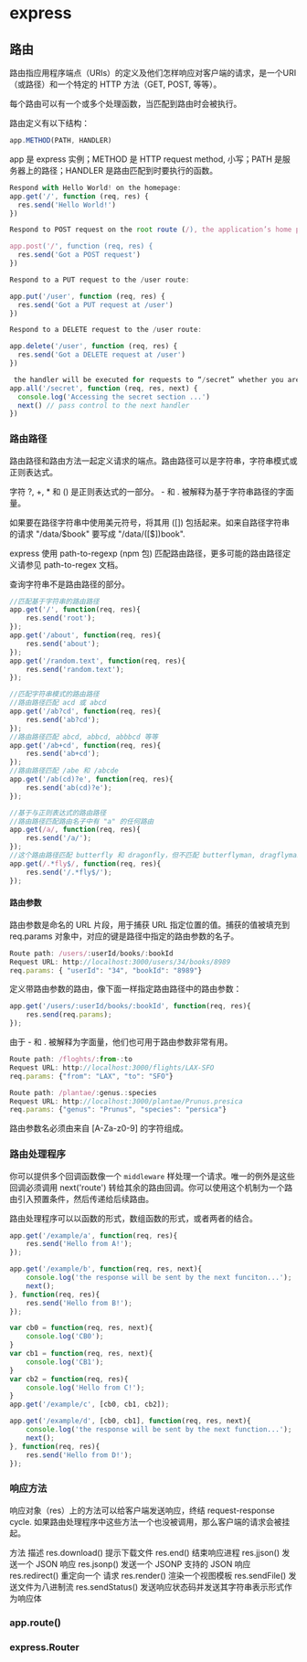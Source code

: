 # express

## 路由

路由指应用程序端点（URIs）的定义及他们怎样响应对客户端的请求，是一个URI（或路径）和一个特定的 HTTP 方法（GET, POST, 等等）。

每个路由可以有一个或多个处理函数，当匹配到路由时会被执行。

路由定义有以下结构：

```js
app.METHOD(PATH, HANDLER)
```

app 是 express 实例；METHOD 是 HTTP request method, 小写；PATH 是服务器上的路径；HANDLER 是路由匹配到时要执行的函数。

```js
Respond with Hello World! on the homepage:
app.get('/', function (req, res) {
  res.send('Hello World!')
})

Respond to POST request on the root route (/), the application’s home page:

app.post('/', function (req, res) {
  res.send('Got a POST request')
})

Respond to a PUT request to the /user route:

app.put('/user', function (req, res) {
  res.send('Got a PUT request at /user')
})

Respond to a DELETE request to the /user route:

app.delete('/user', function (req, res) {
  res.send('Got a DELETE request at /user')
})

 the handler will be executed for requests to “/secret” whether you are using GET, POST, PUT, DELETE, or any other HTTP request method that is supported in the http module.
app.all('/secret', function (req, res, next) {
  console.log('Accessing the secret section ...')
  next() // pass control to the next handler
})
```

### 路由路径

路由路径和路由方法一起定义请求的端点。路由路径可以是字符串，字符串模式或正则表达式。

字符 ?, +, * 和 () 是正则表达式的一部分。 - 和 . 被解释为基于字符串路径的字面量。

如果要在路径字符串中使用美元符号，将其用 ([]) 包括起来。如来自路径字符串的请求 "/data/$book" 要写成 "/data/([\$])book".

express 使用 path-to-regexp (npm 包) 匹配路由路径，更多可能的路由路径定义请参见 path-to-regex 文档。

查询字符串不是路由路径的部分。

```js
//匹配基于字符串的路由路径
app.get('/', function(req, res){
    res.send('root');
});
app.get('/about', function(req, res){
    res.send('about');
});
app.get('/random.text', function(req, res){
    res.send('random.text');
});

//匹配字符串模式的路由路径
//路由路径匹配 acd 或 abcd
app.get('/ab?cd', function(req, res){
    res.send('ab?cd');
});
//路由路径匹配 abcd, abbcd, abbbcd 等等
app.get('/ab+cd', function(req, res){
    res.send('ab+cd');
});
//路由路径匹配 /abe 和 /abcde
app.get('/ab(cd)?e', function(req, res){
    res.send('ab(cd)?e');
});

//基于与正则表达式的路由路径
//路由路径匹配路由名子中有 "a" 的任何路由
app.get(/a/, function(req, res){
    res.send('/a/');
});
//这个路由路径匹配 butterfly 和 dragonfly，但不匹配 butterflyman, dragflyman 等等。
app.get(/.*fly$/, function(req, res){
    res.send('/.*fly$/');
});
```
#### 路由参数

路由参数是命名的 URL 片段，用于捕获 URL 指定位置的值。捕获的值被填充到 req.params 对象中，对应的键是路径中指定的路由参数的名子。

```js
Route path: /users/:userId/books/:bookId
Request URL: http://localhost:3000/users/34/books/8989
req.params: { "userId": "34", "bookId": "8989"}
```

定义带路由参数的路由，像下面一样指定路由路径中的路由参数：

```js
app.get('/users/:userId/books/:bookId', function(req, res){
    res.send(req.params);
});
```

由于 - 和 . 被解释为字面量，他们也可用于路由参数非常有用。

```js
Route path: /floghts/:from-:to
Request URL: http://localhost:3000/flights/LAX-SFO
req.params: {"from": "LAX", "to": "SFO"}

Route path: /plantae/:genus.:species
Request URL: http://localhost:3000/plantae/Prunus.presica
req.params: {"genus": "Prunus", "species": "persica"}
```

路由参数名必须由来自 [A-Za-z0-9] 的字符组成。

### 路由处理程序

你可以提供多个回调函数像一个 `middleware` 样处理一个请求。唯一的例外是这些回调必须调用 next('route') 转给其余的路由回调。你可以使用这个机制为一个路由引入预置条件，然后传递给后续路由。

路由处理程序可以以函数的形式，数组函数的形式，或者两者的结合。

```js
app.get('/example/a', function(req, res){
    res.send('Hello from A!');
});

app.get('/example/b', function(req, res, next){
    console.log('the response will be sent by the next funciton...');
    next();
}, function(req, res){
    res.send('Hello from B!');
});

var cb0 = function(req, res, next){
    console.log('CB0');
}
var cb1 = function(req, res, next){
    console.log('CB1');
}
var cb2 = function(req, res){
    console.log('Hello from C!');
}
app.get('/example/c', [cb0, cb1, cb2]);

app.get('/example/d', [cb0, cb1], function(req, res, next){
    console.log('the response will be sent by the next function...');
    next();
}, function(req, res){
    res.send('Hello from D!');
});
```

### 响应方法

响应对象（res）上的方法可以给客户端发送响应，终结 request-response cycle. 如果路由处理程序中这些方法一个也没被调用，那么客户端的请求会被挂起。

方法                       描述 
res.download()          提示下载文件
res.end()               结束响应进程
res.jjson()             发送一个 JSON 响应
res.jsonp()             发送一个 JSONP 支持的 JSON 响应
res.redirect()          重定向一个 请求
res.render()            渲染一个视图模板
res.sendFile()          发送文件为八进制流
res.sendStatus()        发送响应状态码并发送其字符串表示形式作为响应体

### app.route()

### express.Router

